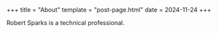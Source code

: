 +++
title = "About"
template = "post-page.html"
date = 2024-11-24
+++

Robert Sparks is a technical professional.
